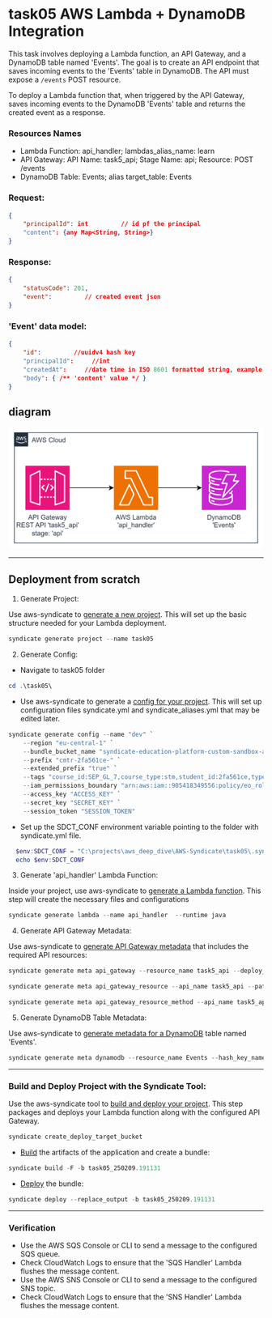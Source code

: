# task05 AWS Lambda + DynamoDB Integration

This task involves deploying a Lambda function, an API Gateway, and a DynamoDB table named 'Events'. The goal is to create an API endpoint that saves incoming events to the 'Events' table in DynamoDB. The API must expose a `/events` POST resource.

To deploy a Lambda function that, when triggered by the API Gateway, saves incoming events to the DynamoDB 'Events' table and returns the created event as a response.

### Resources Names
+ Lambda Function: api_handler; lambdas_alias_name: learn
+ API Gateway: API Name: task5_api; Stage Name: api; Resource: POST /events
+ DynamoDB Table: Events; alias target_table: Events


### Request:
```json
{
    "principalId": int         // id pf the principal
    "content": {any Map<String, String>} 
}
```
### Response:
```json
{
    "statusCode": 201,
    "event":         // created event json
}
```
### 'Event' data model:

```json
{
    "id":         //uuidv4 hash key
    "principalId":     //int
    "createdAt":     //date time in ISO 8601 formatted string, example: 2024-01-01T00:00:00.000Z|2024-01-01T00:00:00.000000
    "body": { /** 'content' value */ }
}
```

##  diagram

![diagram](img.png)

---

## Deployment from scratch
1. Generate Project:

Use aws-syndicate to [generate a new project](https://github.com/epam/aws-syndicate/wiki/2.-Quick-start#221-creating-project-files). This will set up the basic structure needed for your Lambda deployment.
```powershell
syndicate generate project --name task05
```
2. Generate Config:

+ Navigate to task05 folder
```powershell
cd .\task05\
```
* Use aws-syndicate to generate a [config for your project](https://github.com/epam/aws-syndicate/wiki/2.-Quick-start#222-creating-configuration-files-for-environment3. ).
  This will set up configuration files syndicate.yml and syndicate_aliases.yml that may be edited later.
```powershell
syndicate generate config --name "dev" `
    --region "eu-central-1" `
    --bundle_bucket_name "syndicate-education-platform-custom-sandbox-artifacts-sbox02/2fa561ce/task05" `
    --prefix "cmtr-2fa561ce-" `
    --extended_prefix "true" `
    --tags "course_id:SEP_GL_7,course_type:stm,student_id:2fa561ce,type:student" `
    --iam_permissions_boundary "arn:aws:iam::905418349556:policy/eo_role_boundary" `
    --access_key "ACCESS_KEY" `
    --secret_key "SECRET_KEY" `
    --session_token "SESSION_TOKEN"
```

* Set up the SDCT_CONF environment variable pointing to the folder with syndicate.yml file.
```powershell
  $env:SDCT_CONF = "C:\projects\aws_deep_dive\AWS-Syndicate\task05\.syndicate-config-dev"
  echo $env:SDCT_CONF
```
3. Generate 'api_handler' Lambda Function:

Inside your project, use aws-syndicate to [generate a Lambda function](https://github.com/epam/aws-syndicate/wiki/2.-Quick-start#224-creating-lambda-files). This step will create the necessary files and configurations
```powershell
syndicate generate lambda --name api_handler  --runtime java
```

4. Generate API Gateway Metadata:

Use aws-syndicate to [generate API Gateway metadata](https://github.com/epam/aws-syndicate/wiki/4.-Resources-Meta-Descriptions#45-api-gateway) that includes the required API resources:

```powershell
syndicate generate meta api_gateway --resource_name task5_api --deploy_stage api
```

```powershell
syndicate generate meta api_gateway_resource --api_name task5_api --path events --enable_cors
```

```powershell
syndicate generate meta api_gateway_resource_method --api_name task5_api --path events --method POST --integration_type lambda --lambda_name api_handler --lambda_region eu-central-1
```

5. Generate DynamoDB Table Metadata:

Use aws-syndicate to [generate metadata for a DynamoDB](https://github.com/epam/aws-syndicate/wiki/4.-Resources-Meta-Descriptions#421-dynamo-db-table) table named 'Events'.
```powershell
syndicate generate meta dynamodb --resource_name Events --hash_key_name id --hash_key_type S
```

---

### Build and Deploy Project with the Syndicate Tool:

Use the aws-syndicate tool to [build and deploy your project](https://github.com/epam/aws-syndicate/wiki/2.-Quick-start#231-create-an-s3-bucket-for-aws-syndicate-artifacts). This step packages and deploys your Lambda function along with the configured API Gateway.
```powershell
syndicate create_deploy_target_bucket
```

+ [Build](https://videoportal.epam.com/video/qYLn4xd7) the artifacts of the application and create a bundle:
```powershell
syndicate build -F -b task05_250209.191131
```
+ [Deploy](https://videoportal.epam.com/video/AaZWOPjY) the bundle:
```powershell
syndicate deploy --replace_output -b task05_250209.191131
```

---

### Verification
+ Use the AWS SQS Console or CLI to send a message to the configured SQS queue.
+ Check CloudWatch Logs to ensure that the 'SQS Handler' Lambda flushes the message content.
+ Use the AWS SNS Console or CLI to send a message to the configured SNS topic.
+ Check CloudWatch Logs to ensure that the 'SNS Handler' Lambda flushes the message content.